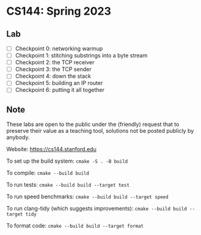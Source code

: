 # CS144: Spring 2023

## Lab

- [ ] Checkpoint 0: networking warmup
- [ ] Checkpoint 1: stitching substrings into a byte stream
- [ ] Checkpoint 2: the TCP receiver
- [ ] Checkpoint 3: the TCP sender
- [ ] Checkpoint 4: down the stack
- [ ] Checkpoint 5: building an IP router
- [ ] Checkpoint 6: putting it all together

## Note

These labs are open to the public under the (friendly) request that to
preserve their value as a teaching tool, solutions not be posted
publicly by anybody.

Website: https://cs144.stanford.edu

To set up the build system: `cmake -S . -B build`

To compile: `cmake --build build`

To run tests: `cmake --build build --target test`

To run speed benchmarks: `cmake --build build --target speed`

To run clang-tidy (which suggests improvements): `cmake --build build --target tidy`

To format code: `cmake --build build --target format`
